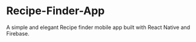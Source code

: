 # Recipe-Finder-App
A simple and elegant Recipe finder mobile app built with React Native and Firebase.

